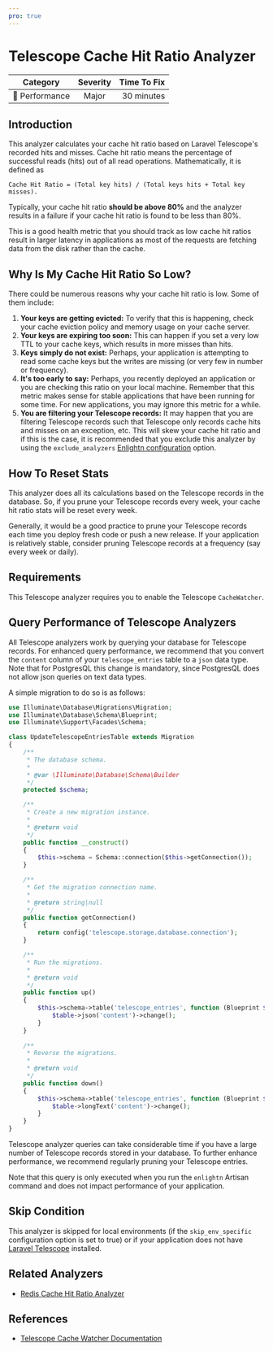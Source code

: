 ```yaml
---
pro: true
---
```


# Telescope Cache Hit Ratio Analyzer <Badge text="PRO" type="tip"/>

| Category       | Severity   | Time To Fix  |
| -------------  |:----------:| ------------:|
| :rocket: Performance | Major | 30 minutes  |

## Introduction

This analyzer calculates your cache hit ratio based on Laravel Telescope's recorded hits and misses. Cache hit ratio means the percentage of successful reads (hits) out of all read operations. Mathematically, it is defined as 

```
Cache Hit Ratio = (Total key hits) / (Total keys hits + Total key misses).
```

Typically, your cache hit ratio **should be above 80%** and the analyzer results in a failure if your cache hit ratio is found to be less than 80%.

This is a good health metric that you should track as low cache hit ratios result in larger latency in applications as most of the requests are fetching data from the disk rather than the cache.

## Why Is My Cache Hit Ratio So Low?

There could be numerous reasons why your cache hit ratio is low. Some of them include:

1. **Your keys are getting evicted:** To verify that this is happening, check your cache eviction policy and memory usage on your cache server.
2. **Your keys are expiring too soon:** This can happen if you set a very low TTL to your cache keys, which results in more misses than hits.
3. **Keys simply do not exist:** Perhaps, your application is attempting to read some cache keys but the writes are missing (or very few in number or frequency).
4. **It's too early to say:** Perhaps, you recently deployed an application or you are checking this ratio on your local machine. Remember that this metric makes sense for stable applications that have been running for some time. For new applications, you may ignore this metric for a while.
5. **You are filtering your Telescope records:** It may happen that you are filtering Telescope records such that Telescope only records cache hits and misses on an exception, etc. This will skew your cache hit ratio and if this is the case, it is recommended that you exclude this analyzer by using the `exclude_analyzers` [Enlightn configuration](/getting-started/configuration.html#configuring-analyzers) option.

## How To Reset Stats

This analyzer does all its calculations based on the Telescope records in the database. So, if you prune your Telescope records every week, your cache hit ratio stats will be reset every week.

Generally, it would be a good practice to prune your Telescope records each time you deploy fresh code or push a new release. If your application is relatively stable, consider pruning Telescope records at a frequency (say every week or daily).

## Requirements

This Telescope analyzer requires you to enable the Telescope `CacheWatcher`.

## Query Performance of Telescope Analyzers

All Telescope analyzers work by querying your database for Telescope records. For enhanced query performance, we recommend that you convert the `content` column of your `telescope_entries` table to a `json` data type. Note that for PostgresQL this change is mandatory, since PostgresQL does not allow json queries on text data types.

A simple migration to do so is as follows:

```php
use Illuminate\Database\Migrations\Migration;
use Illuminate\Database\Schema\Blueprint;
use Illuminate\Support\Facades\Schema;

class UpdateTelescopeEntriesTable extends Migration
{
    /**
     * The database schema.
     *
     * @var \Illuminate\Database\Schema\Builder
     */
    protected $schema;

    /**
     * Create a new migration instance.
     *
     * @return void
     */
    public function __construct()
    {
        $this->schema = Schema::connection($this->getConnection());
    }

    /**
     * Get the migration connection name.
     *
     * @return string|null
     */
    public function getConnection()
    {
        return config('telescope.storage.database.connection');
    }

    /**
     * Run the migrations.
     *
     * @return void
     */
    public function up()
    {
        $this->schema->table('telescope_entries', function (Blueprint $table) {
            $table->json('content')->change();
        }
    }
    
    /**
     * Reverse the migrations.
     *
     * @return void
     */
    public function down()
    {
        $this->schema->table('telescope_entries', function (Blueprint $table) {
            $table->longText('content')->change();
        }
    }
}
```

Telescope analyzer queries can take considerable time if you have a large number of Telescope records stored in your database. To further enhance performance, we recommend regularly pruning your Telescope entries.

Note that this query is only executed when you run the `enlightn` Artisan command and does not impact performance of your application.

## Skip Condition

This analyzer is skipped for local environments (if the `skip_env_specific` configuration option is set to true) or if your application does not have [Laravel Telescope](https://laravel.com/docs/telescope) installed.

## Related Analyzers

- [Redis Cache Hit Ratio Analyzer](/docs/performance/redis-cache-hit-ratio-analyzer)

## References

- [Telescope Cache Watcher Documentation](https://laravel.com/docs/telescope#cache-watcher)